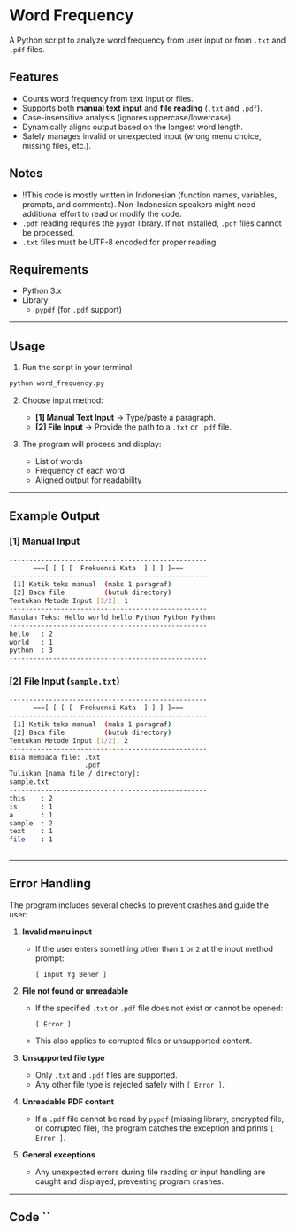 # Word Frequency

A Python script to analyze word frequency from user input or from `.txt` and `.pdf` files.

## Features

- Counts word frequency from text input or files.  
- Supports both **manual text input** and **file reading** (`.txt` and `.pdf`).  
- Case-insensitive analysis (ignores uppercase/lowercase).  
- Dynamically aligns output based on the longest word length.  
- Safely manages invalid or unexpected input (wrong menu choice, missing files, etc.).

## Notes

- ‼️This code is mostly written in Indonesian (function names, variables, prompts, and comments). Non-Indonesian speakers might need additional effort to read or modify the code.  
- `.pdf` reading requires the `pypdf` library. If not installed, `.pdf` files cannot be processed.  
- `.txt` files must be UTF-8 encoded for proper reading.  

## Requirements

- Python 3.x  
- Library:  
  - `pypdf` (for `.pdf` support)  

---

## Usage

1. Run the script in your terminal:

```bash
python word_frequency.py
```

2. Choose input method:
   - **[1] Manual Text Input** → Type/paste a paragraph.
   - **[2] File Input** → Provide the path to a `.txt` or `.pdf` file.

3. The program will process and display:
   - List of words
   - Frequency of each word
   - Aligned output for readability

---

## Example Output

### [1] Manual Input

```bash
--------------------------------------------------
      ===[ [ [ [  Frekuensi Kata  ] ] ] ]===
--------------------------------------------------
 [1] Ketik teks manual  (maks 1 paragraf)
 [2] Baca file          (butuh directory)
Tentukan Metode Input [1/2]: 1
--------------------------------------------------
Masukan Teks: Hello world hello Python Python Python
--------------------------------------------------
hello   : 2
world   : 1
python  : 3
--------------------------------------------------
```

### [2] File Input (`sample.txt`)

```bash
--------------------------------------------------
      ===[ [ [ [  Frekuensi Kata  ] ] ] ]===
--------------------------------------------------
 [1] Ketik teks manual  (maks 1 paragraf)
 [2] Baca file          (butuh directory)
Tentukan Metode Input [1/2]: 2
--------------------------------------------------
Bisa membaca file: .txt
                   .pdf
Tuliskan [nama file / directory]:
sample.txt
--------------------------------------------------
this    : 2
is      : 1
a       : 1
sample  : 2
text    : 1
file    : 1
--------------------------------------------------
```

---

## Error Handling

The program includes several checks to prevent crashes and guide the user:

1. **Invalid menu input**  
   - If the user enters something other than `1` or `2` at the input method prompt:  
     ```
     [ Input Yg Bener ]
     ```

2. **File not found or unreadable**  
   - If the specified `.txt` or `.pdf` file does not exist or cannot be opened:  
     ```
     [ Error ]
     ```
   - This also applies to corrupted files or unsupported content.

3. **Unsupported file type**  
   - Only `.txt` and `.pdf` files are supported.  
   - Any other file type is rejected safely with `[ Error ]`.

4. **Unreadable PDF content**  
   - If a `.pdf` file cannot be read by `pypdf` (missing library, encrypted file, or corrupted file), the program catches the exception and prints `[ Error ]`.

5. **General exceptions**  
   - Any unexpected errors during file reading or input handling are caught and displayed, preventing program crashes.

---

## Code ``

```python

```
